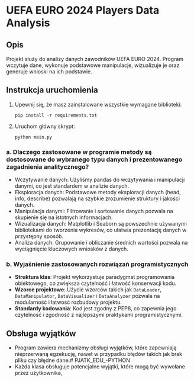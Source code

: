 # UEFA EURO 2024 Players Data Analysis

## Opis

Projekt służy do analizy danych zawodników UEFA EURO 2024. Program wczytuje dane, wykonuje podstawowe manipulacje, wizualizuje je oraz generuje wnioski na ich podstawie.

## Instrukcja uruchomienia

1. Upewnij się, że masz zainstalowane wszystkie wymagane biblioteki:
    ```
    pip install -r requirements.txt
    ```

2. Uruchom główny skrypt:
    ```
    python main.py
    ```

### a. Dlaczego zastosowane w programie metody są dostosowane do wybranego typu danych i prezentowanego zagadnienia analitycznego?

- Wczytywanie danych: Użyliśmy pandas do wczytywania i manipulacji danymi, co jest standardem w analizie danych.
- Eksploracja danych: Podstawowe metody eksploracji danych (head, info, describe) pozwalają na szybkie zrozumienie struktury i jakości danych.
- Manipulacja danymi: Filtrowanie i sortowanie danych pozwala na skupienie się na istotnych informacjach.
- Wizualizacja danych: Matplotlib i Seaborn są powszechnie używanymi bibliotekami do tworzenia wykresów, co ułatwia prezentację danych w przystępny sposób.
- Analiza danych: Grupowanie i obliczanie średnich wartości pozwala na wyciągnięcie kluczowych wniosków z danych.

### b. Wyjaśnienie zastosowanych rozwiązań programistycznych

- **Struktura klas**: Projekt wykorzystuje paradygmat programowania obiektowego, co zwiększa czytelność i łatwość konserwacji kodu.
- **Wzorce projektowe**: Użycie wzorców takich jak `DataLoader`, `DataManipulator`, `DataVisualizer` i `DataAnalyzer` pozwala na modularność i łatwość rozbudowy projektu.
- **Standardy kodowania**: Kod jest zgodny z PEP8, co zapewnia jego czytelność i zgodność z najlepszymi praktykami programistycznymi.

## Obsługa wyjątków

- Program zawiera mechanizmy obsługi wyjątków, które zapewniają nieprzerwaną egzekucję, nawet w przypadku błędów takich jak brak pliku czy błędne dane.# PJATK_EDU_-PYTHON
- Każda klasa obsługuje potencjalne wyjątki, które mogą być wywołane przez użytkownika, 